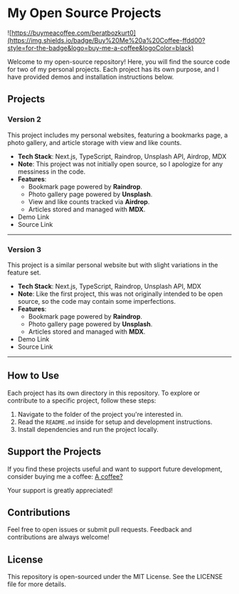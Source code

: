 # My Open Source Projects

![https://buymeacoffee.com/beratbozkurt0](https://img.shields.io/badge/Buy%20Me%20a%20Coffee-ffdd00?style=for-the-badge&logo=buy-me-a-coffee&logoColor=black)

Welcome to my open-source repository! Here, you will find the source code for two of my personal projects. Each project has its own purpose, and I have provided demos and installation instructions below.

## Projects

### Version 2

This project includes my personal websites, featuring a bookmarks page, a photo gallery, and article storage with view and like counts.

- **Tech Stack**: Next.js, TypeScript, Raindrop, Unsplash API, Airdrop, MDX
- **Note**: This project was not initially open source, so I apologize for any messiness in the code.
- **Features**:
  - Bookmark page powered by **Raindrop**.
  - Photo gallery page powered by **Unsplash**.
  - View and like counts tracked via **Airdrop**.
  - Articles stored and managed with **MDX**.
- Demo Link
- Source Link

---

### Version 3

This project is a similar personal website but with slight variations in the feature set.

- **Tech Stack**: Next.js, TypeScript, Raindrop, Unsplash API, MDX
- **Note**: Like the first project, this was not originally intended to be open source, so the code may contain some imperfections.
- **Features**:
  - Bookmark page powered by **Raindrop**.
  - Photo gallery page powered by **Unsplash**.
  - Articles stored and managed with **MDX**.
- Demo Link
- Source Link

---

## How to Use

Each project has its own directory in this repository. To explore or contribute to a specific project, follow these steps:

1.  Navigate to the folder of the project you're interested in.
2.  Read the `README.md` inside for setup and development instructions.
3.  Install dependencies and run the project locally.

## Support the Projects

If you find these projects useful and want to support future development, consider buying me a coffee: [A coffee?](https://buymeacoffee.com/beratbozkurt0)

Your support is greatly appreciated!

## Contributions

Feel free to open issues or submit pull requests. Feedback and contributions are always welcome!

## License

This repository is open-sourced under the MIT License. See the LICENSE file for more details.
